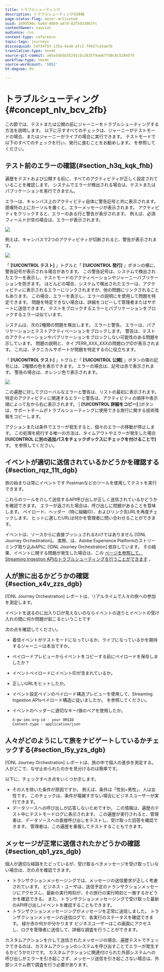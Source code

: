 ```yaml
---
title: トラブルシューティング
description: トラブルシューティングの詳細
page-status-flag: never-activated
uuid: 269d590c-5a6d-40b9-a879-02f5033863fc
contentOwner: sauviat
audience: rns
content-type: reference
topic-tags: journeys
discoiquuid: 5df34f55-135a-4ea8-afc2-f9427ce5ae7b
translation-type: tm+mt
source-git-commit: a65a5db5b35291cbc2635f9ae67fd8c8c5284575
workflow-type: tm+mt
source-wordcount: '1052'
ht-degree: 0%

---
```



# トラブルシューティング{#concept_nlv_bcv_2fb}

この節では、テストまたは公開の前にジャーニーをトラブルシューティングする方法を説明します。 以下に示すすべてのチェックは、ジャーニーがテストモードの場合、またはジャーニーがライブの場合に実行できます。 テストモードで以下のすべてのチェックを行い、発行に進むことをお勧めします。 [](../building-journeys/testing-the-journey.md)を参照してください。

## テスト前のエラーの確認{#section_h3q_kqk_fhb}

遍歴をテストおよび公開する前に、すべてのアクティビティが正しく設定されていることを確認します。 システムでエラーが検出される場合は、テストまたはパブリケーションを実行できません。

エラーは、キャンバス上のアクティビティ自体に警告記号と共に表示されます。 感嘆符の上にカーソルを置くと、エラーメッセージが表示されます。 アクティビティをクリックすると、エラーのある行と警告が表示されます。 例えば、必須フィールドが空の場合は、エラーが表示されます。

![](../assets/journey63.png)

例えば、キャンバスで2つのアクティビティが切断されると、警告が表示されます。

![](../assets/canvas-disconnected.png)

「 **[!UICONTROL テスト]** 」トグルと「 **[!UICONTROL 発行]** 」ボタンの横に、警告記号が表示される場合があります。 この警告記号は、システムで検出されたエラーを表示し、テストモードのアクティベーションやジャーニーパブリケーションを防ぎます。 ほとんどの場合、システムで検出されたエラーは、アクティビティに表示されるエラーにリンクされますが、他の問題にリンクされることもあります。 この場合、エラーを表示し、エラーの説明にを使用して問題を特定できます。 問題を特定できない場合は、詳細をコピーして管理者またはサポートに送信できます。 テストをブロックするエラーとパブリケーションをブロックするエラーは似ています。

システムは、次の2種類の問題を検出します。 エラーと警告。 エラーは、パブリケーションとテストアクティベーションをブロックします。 警告は、テストのアクティベーションやパブリケーションをブロックしない可能性のある問題を示しています。 問題の説明と、タイプERR_XXX_XXXの問題ログIDが表示されます。 これは、テクニカルサポートが問題を特定するのに役立ちます。

「 **[!UICONTROL テスト]** 」トグルと「 **[!UICONTROL 公開]** 」ボタンの隣の記号には、2種類の色を表示できます。 エラーの場合は、記号は赤で表示されます。 警告の場合は、オレンジ色で表示されます。

![](../assets/journey75.png)

この遍歴に対してグローバルなエラーと警告は、リストの最初に表示されます。 特定のアクティビティに関連するエラーと警告は、アクティビティの順序や表示順によって左から右に表示されます。 [ **[!UICONTROL 詳細をコピー]** ]ボタンは、サポートチームがトラブルシューティングに使用できる旅行に関する技術情報をコピーします。

アクションまたは条件でエラーが発生すると、個々のエラーの移動が停止します。 この処理を続行する唯一の方法は、タイムアウトやエラーが発生した場合 **[!UICONTROL に別の追加パスをチェックボックスにチェックを付けることで]**&#x200B;す。 [](../building-journeys/using-the-journey-designer.md#paths)を参照してください。

## イベントが適切に送信されているかどうかを確認する{#section_rqz_11t_dgb}

旅の始まりは常にイベントです Postmanなどのツールを使用してテストを実行できます。

これらのツールを介して送信するAPI呼び出しが正しく送信されているかどうかを確認できます。 エラーが返された場合は、呼び出しに問題があることを意味します。 ペイロード、ヘッダー（特に組織ID）、およびリンク先URLを再度チェックします。 ヒットに適したURLは何かを管理者に問い合わせることができます。

イベントは、ソースからに直接プッシュされるわけではありません [!DNL Journey Orchestration]。 実際、は、Adobe Experience Platformのストリーミング取り込みAPIに [!DNL Journey Orchestration] 依存しています。 その結果、イベントに関する問題が発生した場合は、この [ページを参照して、Streaming Ingestion APIのトラブルシューティングを行うことができます](https://docs.adobe.com/content/help/en/experience-platform/ingestion/streaming/troubleshooting.html) 。

## 人が旅に出るかどうかの確認{#section_x4v_zzs_dgb}

[!DNL Journey Orchestration] レポートは、リアルタイムで人々の旅への参加を測定します。

イベントを送るのに出入り口が見えないのならイベントの送りとイベントの受け入れの間に何か問題が起こるということです

次の点を確認してください。

* 着信イベントがテストモードになっているか、ライブになっているかを期待するジャーニーは本当ですか。
* ペイロードプレビューからイベントをコピーする前にペイロードを保存しましたか？
* イベントペイロードにイベントIDが含まれているか。
* 正しいURLをヒットしたか。
* イベント設定ペインのペイロード構造プレビューを使用して、Streaming Ingestion APIsペイロード構造に従いましたか。 [](../event/previewing-the-payload.md)を参照してください。
* イベントのヘッダーに適切なキー/値のペアを使用したか。

   ```
   X-gw-ims-org-id - your ORGID
   Content-type - application/json
   ```

## 人々がどのようにして旅をナビゲートしているかチェックする{#section_l5y_yzs_dgb}

[!DNL Journey Orchestration] レポートは、旅の中で個人の進歩を測定する。 人がどこで、なぜ止められたのかを見分けるのは簡単です。

以下に、チェックすべき点をいくつか示します。

* その人を除いた条件が原因ですか。 例えば、条件は「性別=男性」、人は女性です。 このチェックは、条件が複雑すぎない場合にビジネスユーザーが実行できます。
* データソースへの呼び出しが応答しないためですか。 この情報は、遍歴のテスト中にテストモードログに表示されます。 この遍歴が実行されると、管理者は、データソースへの直接呼び出しをテストし、受け取った回答を確認できます。 管理者は、この遍歴を重複してテストすることもできます。

## メッセージが正常に送信されたかどうかの確認{#section_qb1_yzs_dgb}

個人が適切な経路をたどっているが、受け取るべきメッセージを受け取っていない場合は、次の点を確認できます。

* トランザクションメッセージングでは、メッセージの送信要求が正しく考慮されています。 ビジネス・ユーザは、送信予定のトランザクションメッセージにアクセスし、最新の実行時刻が、その旅行の実行時刻と一致するかどうかを確認できる。 また、トランザクションメッセージングで受け取った最新のAPI呼び出し/イベントを確認することもできます。
* トランザクションメッセージングがメッセージを正常に送信しました。 トランザクションメッセージの送信ログで、各実行のステータスを確認できます。 緑か赤か何かが分かります ビジネスユーザーはこの画面にアクセスし、ログを管理者に送信して、詳細な調査を行うことができます。

カスタムアクションを介して送信されたメッセージの場合、遍歴テストでチェックできるのは、カスタムアクションのシステムを呼び出すことでエラーが発生するかどうかだけです。 カスタムアクションに関連付けられた外部システムへの呼び出しがエラーを引き起こさず、メッセージ送信を引き起こさない場合は、外部システム側で調査を行う必要があります。

